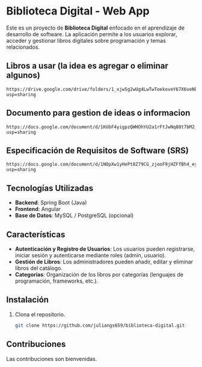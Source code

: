 # Biblioteca Digital - Web App

Este es un proyecto de **Biblioteca Digital** enfocado en el aprendizaje de desarrollo de software. La aplicación permite a los usuarios explorar, acceder y gestionar libros digitales sobre programación y temas relacionados.
## Libros a usar (la idea es agregar o eliminar algunos)
```
https://drive.google.com/drive/folders/1_xjw5g2wUg4LwTwToekoveY67X6veNk2?usp=sharing
```
## Documento para gestion de ideas o informacion 
```
https://docs.google.com/document/d/1KUbF4yigpzQWHOhYU2a1rFtJwNq08t7bM2_APqiT6L8/edit?usp=sharing
```
## Especificación de Requisitos de Software (SRS) 
```
https://docs.google.com/document/d/1NOpXw1yHePt8Z79CG_zjooF9jHZFfBh4_eyXFBgGZZw/edit?usp=sharing
```

## Tecnologías Utilizadas

- **Backend**: Spring Boot (Java)
- **Frontend**: Angular
- **Base de Datos**: MySQL / PostgreSQL (opcional)

## Características

- **Autenticación y Registro de Usuarios**: Los usuarios pueden registrarse, iniciar sesión y autenticarse mediante roles (admin, usuario).
- **Gestión de Libros**: Los administradores pueden añadir, editar y eliminar libros del catálogo.
- **Categorías**: Organización de los libros por categorías (lenguajes de programación, frameworks, etc.).


## Instalación

1. Clona el repositorio.
    ```bash
    git clone https://github.com/juliangs659/biblioteca-digital.git
    ```


## Contribuciones

Las contribuciones son bienvenidas.

